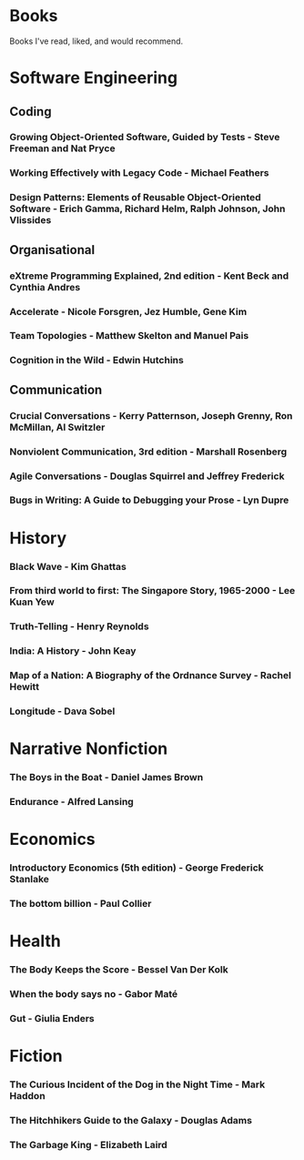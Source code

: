 # Books

Books I've read, liked, and would recommend.

# Software Engineering

## Coding

### Growing Object-Oriented Software, Guided by Tests - Steve Freeman and Nat Pryce

### Working Effectively with Legacy Code - Michael Feathers

### Design Patterns: Elements of Reusable Object-Oriented Software - Erich Gamma, Richard Helm, Ralph Johnson, John Vlissides

## Organisational

### eXtreme Programming Explained, 2nd edition - Kent Beck and Cynthia Andres

### Accelerate - Nicole Forsgren, Jez Humble, Gene Kim

### Team Topologies - Matthew Skelton and Manuel Pais

### Cognition in the Wild - Edwin Hutchins

## Communication

### Crucial Conversations - Kerry Patternson, Joseph Grenny, Ron McMillan, Al Switzler

### Nonviolent Communication, 3rd edition - Marshall Rosenberg

### Agile Conversations - Douglas Squirrel and Jeffrey Frederick

### Bugs in Writing: A Guide to Debugging your Prose - Lyn Dupre

# History

### Black Wave - Kim Ghattas

### From third world to first: The Singapore Story, 1965-2000 - Lee Kuan Yew

### Truth-Telling - Henry Reynolds

### India: A History - John Keay

### Map of a Nation: A Biography of the Ordnance Survey - Rachel Hewitt

### Longitude - Dava Sobel

# Narrative Nonfiction

### The Boys in the Boat - Daniel James Brown

### Endurance - Alfred Lansing

# Economics

### Introductory Economics (5th edition) - George Frederick Stanlake

### The bottom billion - Paul Collier

# Health

### The Body Keeps the Score - Bessel Van Der Kolk

### When the body says no - Gabor Maté

### Gut - Giulia Enders

# Fiction

### The Curious Incident of the Dog in the Night Time - Mark Haddon

### The Hitchhikers Guide to the Galaxy - Douglas Adams

### The Garbage King - Elizabeth Laird
